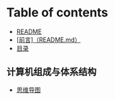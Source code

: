 # Table of contents

* [README](README.md)
* [\[前言\]（README.md）](qian-yan-readme.md.md)
* [目录](mu-lu.md)

## 计算机组成与体系结构 <a href="#computer-composition-and-architecture" id="computer-composition-and-architecture"></a>

* [思维导图](computer-composition-and-architecture/mind-map.md)
